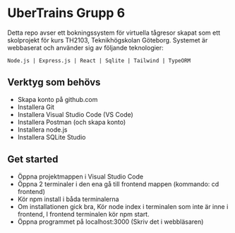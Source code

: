 # UberTrains Grupp 6

Detta repo avser ett bokningssystem för virtuella tågresor skapat som ett skolprojekt för kurs TH2103, Teknikhögskolan Göteborg.
Systemet är webbaserat och använder sig av följande teknologier:

`Node.js | Express.js | React | Sqlite | Tailwind | TypeORM`

## Verktyg som behövs
<ul>
  <li>Skapa konto på github.com</li>
  <li>Installera Git</li>
  <li>Installera Visual Studio Code (VS Code)</li>
  <li>Installera Postman (och skapa konto)</li>
  <li>Installera node.js</li>
  <li>Installera SQLite Studio</li>
</ul>

## Get started
<ul>
  <li>Öppna projektmappen i  Visual Studio Code</li>
  <li>Öppna 2 terminaler i den ena gå till frontend mappen (kommando: cd frontend)</li>
  <li>Kör npm install i båda terminalerna</li>
  <li>Om installationen gick bra, Kör node index i terminalen som inte är inne i frontend, I frontend terminalen kör npm start.</li>
  <li>Öppna programmet på localhost:3000 (Skriv det i webbläsaren)</li>
</ul>
